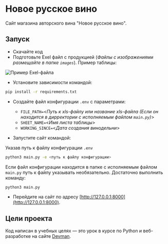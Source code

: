 # Новое русское вино

Сайт магазина авторского вина "Новое русское вино".

## Запуск

- Скачайте код
- Подготовьте Exel файл с продукцией (*Файлы с изображениями размещайте в папке `images`*). Пример таблицы:

![Пример Exel-файла](https://i.ibb.co/Cm9jXJm/Example.png")
- Установите зависимости командой:
``` bash
pip install -r requirements.txt
```
- Создайте файл конфигурации `.env` с параметрами:
  - `FILE_PATH=`<*Путь к xls-файлу или название xls-файла (Если он находится в дирректории с исполняемым файлом `main.py`)*>
  - `SHEET_NAME=`<*Имя листа таблицы*>
  - `WORKING_SINCE=`<*Дата создания винодельни*>


- Запустите сайт командой:

Указав путь к файлу конфигурации `.env`
``` bash 
python3 main.py -e <путь к файлу конфигурации>
``` 
Если файл конфигурации находится в папке с исполняемым файлом `main.py` путь к файлу указывать необязательно. Достаточно выполнить команду:
``` bash 
python3 main.py
```




- Перейдите на сайт по адресу [http://127.0.0.1:8000](http://127.0.0.1:8000).

## Цели проекта

Код написан в учебных целях — это урок в курсе по Python и веб-разработке на сайте [Devman](https://dvmn.org).
